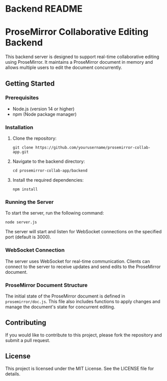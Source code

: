 # Backend README

# ProseMirror Collaborative Editing Backend

This backend server is designed to support real-time collaborative editing using ProseMirror. It maintains a ProseMirror document in memory and allows multiple users to edit the document concurrently.

## Getting Started

### Prerequisites

- Node.js (version 14 or higher)
- npm (Node package manager)

### Installation

1. Clone the repository:

   ```
   git clone https://github.com/yourusername/prosemirror-collab-app.git
   ```

2. Navigate to the backend directory:

   ```
   cd prosemirror-collab-app/backend
   ```

3. Install the required dependencies:

   ```
   npm install
   ```

### Running the Server

To start the server, run the following command:

```
node server.js
```

The server will start and listen for WebSocket connections on the specified port (default is 3000).

### WebSocket Connection

The server uses WebSocket for real-time communication. Clients can connect to the server to receive updates and send edits to the ProseMirror document.

### ProseMirror Document Structure

The initial state of the ProseMirror document is defined in `prosemirror/doc.js`. This file also includes functions to apply changes and manage the document's state for concurrent editing.

## Contributing

If you would like to contribute to this project, please fork the repository and submit a pull request.

## License

This project is licensed under the MIT License. See the LICENSE file for details.
